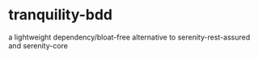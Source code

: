 # tranquility-bdd
a lightweight dependency/bloat-free alternative to serenity-rest-assured and serenity-core
